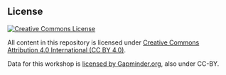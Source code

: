## License

<a rel="license" href="http://creativecommons.org/licenses/by/4.0/"><img alt="Creative Commons License" style="border-width:0" src="https://i.creativecommons.org/l/by/4.0/88x31.png" /></a>

All content in this repository is licensed under [Creative Commons Attribution 4.0
International (CC BY 4.0)](https://creativecommons.org/licenses/by/4.0/).

Data for this workshop is [licensed by Gapminder.org](https://www.gapminder.org/free-material/), also under CC-BY.

